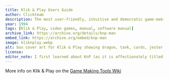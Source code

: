 ```yaml
---
title: Klik & Play Users Guide
author: Clickteam
description: The most user-friendly, intuitive and democratic game-making tool, still yet to be surpassed decades later.
year: 1994
tags: [Klik & Play, video games, manual, software manual]
archive_link: https://archive.org/details/knp-man
embed_link: https://archive.org/embed/knp-man
image: kliknplay.webp
alt: box cover art for Klik & Play showing dragon, tank, cards, jester and more items exploding out of a computer mouse
license: 
editor_note: I first learned about KnP (as it is affectionately titled) from Anna Anthropy's Rise of the Videogame Zinesters (go read it!). Then I joined Glorious Trainwrecks, where it was canon. This is still up there as one of the most human-friendly tools for creating digital media, along with Kid Pix, Hypercard, maybe Flickgame, and not much else! It's lineage lies in the game-making tool Clickteam Fusion. Go check out Glorious Trainwrecks, then go make some of your own KnP shovelware!
---
```


More info on Klik & Play on the [Game Making Tools Wiki](https://gamemaking.tools/wiki/index.php/Klik_%26_Play)
